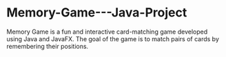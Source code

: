 # Memory-Game---Java-Project
Memory Game is a fun and interactive card-matching game developed using Java and JavaFX. The goal of the game is to match pairs of cards by remembering their positions.
